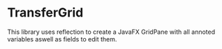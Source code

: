 # TransferGrid
This library uses reflection to create a JavaFX GridPane with all annoted variables aswell as fields to edit them.
